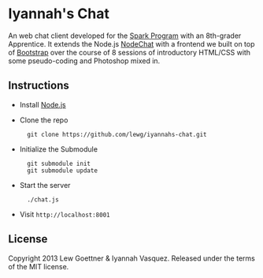 Iyannah's Chat
==============

An web chat client developed for the [Spark Program](http://sparkprogram.org/) with an 8th-grader Apprentice. It extends the Node.js [NodeChat](https://github.com/scottgonzalez/node-chat) with a frontend we built on top of [Bootstrap](http://bootstrap.twitter.com) over the course of 8 sessions of introductory HTML/CSS with some pseudo-coding and Photoshop mixed in.

Instructions
------------
* Install [Node.js](http://nodejs.org/)
* Clone the repo

        git clone https://github.com/lewg/iyannahs-chat.git

* Initialize the Submodule

        git submodule init
        git submodule update

* Start the server

        ./chat.js

* Visit `http://localhost:8001`

License
-------
Copyright 2013 Lew Goettner & Iyannah Vasquez. Released under the terms of the MIT license.